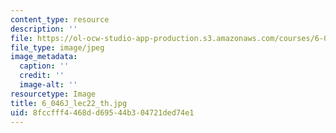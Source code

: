 ```yaml
---
content_type: resource
description: ''
file: https://ol-ocw-studio-app-production.s3.amazonaws.com/courses/6-046j-introduction-to-algorithms-sma-5503-fall-2005/8fccfff4468dd69544b304721ded74e1_6_046J_lec22_th.jpg
file_type: image/jpeg
image_metadata:
  caption: ''
  credit: ''
  image-alt: ''
resourcetype: Image
title: 6_046J_lec22_th.jpg
uid: 8fccfff4-468d-d695-44b3-04721ded74e1
---
```

